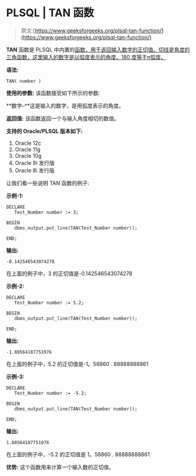 # PLSQL | TAN 函数

> 原文:[https://www.geeksforgeeks.org/plsql-tan-function/](https://www.geeksforgeeks.org/plsql-tan-function/)

**TAN** 函数是 PLSQL 中内置的[函数，用于返回输入数字的正切值。切线是角度的三角函数，这里输入的数字是以弧度表示的角度。180 度等于π弧度。](https://www.geeksforgeeks.org/functions-in-plsql/)

**语法:**

```
TAN( number )
```

**使用的参数:**
该函数接受如下所示的参数:

**数字–**这是输入的数字，是用弧度表示的角度。

**返回值:**
该函数返回一个与输入角度相切的数值。

**支持的 Oracle/PLSQL 版本如下:**

1.  Oracle 12c
2.  Oracle 11g
3.  Oracle 10g
4.  Oracle 9i 发行版
5.  Oracle 8i 发行版

让我们看一些说明 TAN 函数的例子:

**示例-1:**

```
DECLARE 
   Test_Number number := 3;

BEGIN 
   dbms_output.put_line(TAN(Test_Number number)); 

END; 
```

**输出:**

```
-0.142546543074278
```

在上面的例子中，3 的正切值是-0.142546543074278

**示例-2:**

```
DECLARE 
   Test_Number number := 5.2;

BEGIN 
   dbms_output.put_line(TAN(Test_Number number)); 

END; 
```

**输出:**

```
-1.88564187751976
```

在上面的例子中，5.2 的正切值是-1。58860 . 88888888861

**示例-3:**

```
DECLARE 
   Test_Number number := -5.2;

BEGIN 
   dbms_output.put_line(TAN(Test_Number number)); 

END; 
```

**输出:**

```
1.88564187751976
```

在上面的例子中，-5.2 的正切值是 1。58860 . 88888888861

**优势:**
这个函数用来计算一个输入数的正切值。